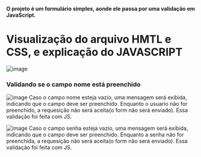 **O projeto é um formulário simples, aonde ele passa por uma validação em JavaScript.**

# Visualização do arquivo HMTL e CSS, e explicação do JAVASCRIPT
![image](https://github.com/user-attachments/assets/466e4a04-3b68-463e-ac9c-0acc83953086)

### Validando se o campo nome está preenchido
![image](https://github.com/user-attachments/assets/784cd6c6-ecfa-4ae2-b9e0-2a0cc66a0365)
Caso o campo nome esteja vazio, uma mensagem será exibida, indicando que o campo deve ser preenchido. Enquanto o usuario não for preenchido, a requesição não será aceita(o form não será enviado). Essa validação foi feita com JS.

![image](https://github.com/user-attachments/assets/593655e6-53e9-41be-b60d-01d42b59d512)
Caso o campo senha esteja vazio, uma mensagem será exibida, indicando que o campo deve ser preenchido. Enquanto a senha não for preenchida, a requesição não será aceita(o form não será enviado). Essa validação foi feita com JS.


